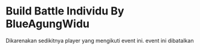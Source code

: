 # Build Battle Individu By BlueAgungWidu

Dikarenakan sedikitnya player yang mengikuti event ini. event ini dibatalkan
